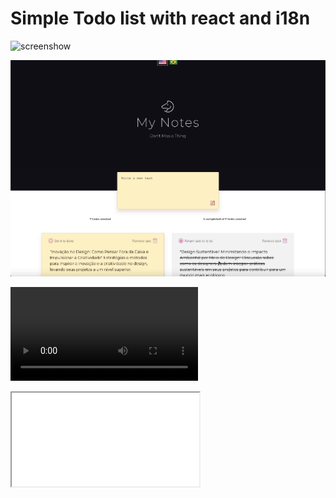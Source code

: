 # Simple Todo list with react and i18n

![screenshow](./src/assets/screenshot-big.gif)


![screenshow](./src/assets/screenshot-s.gif)

![screenshow](./src/assets/screenshot.mov)

<iframe src="./src/assets/screenshot.mov" >iframe>
